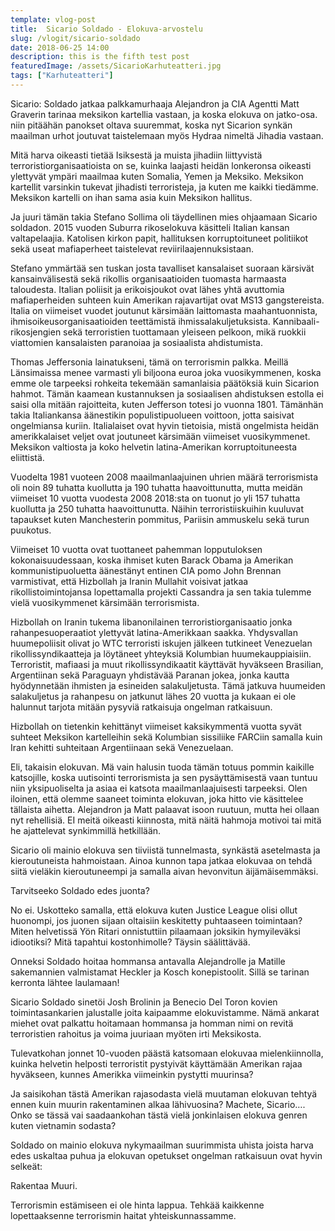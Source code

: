 ```yaml
---
template: vlog-post
title:  Sicario Soldado - Elokuva-arvostelu
slug: /vlogit/sicario-soldado
date: 2018-06-25 14:00
description: this is the fifth test post
featuredImage: /assets/SicarioKarhuteatteri.jpg
tags: ["Karhuteatteri"]
---
```

Sicario: Soldado jatkaa palkkamurhaaja Alejandron ja CIA Agentti Matt Graverin tarinaa meksikon kartellia vastaan, ja koska elokuva on jatko-osa. niin pitäähän panokset oltava suuremmat, koska nyt Sicarion synkän maailman urhot joutuvat taistelemaan myös Hydraa nimeltä Jihadia vastaan.

Mitä harva oikeasti tietää Isiksestä ja muista jihadiin liittyvistä terroristiorganisaatioista on se, kuinka laajasti heidän lonkeronsa oikeasti ylettyvät ympäri maailmaa kuten Somalia, Yemen ja Meksiko. Meksikon kartellit varsinkin tukevat jihadisti terroristeja, ja kuten me kaikki tiedämme. Meksikon kartelli on ihan sama asia kuin Meksikon hallitus.

Ja juuri tämän takia Stefano Sollima oli täydellinen mies ohjaamaan Sicario soldadon. 2015 vuoden Suburra rikoselokuva käsitteli Italian kansan valtapelaajia. Katolisen kirkon papit, hallituksen korruptoituneet politiikot sekä useat mafiaperheet taistelevat reviirilaajennuksistaan.

Stefano ymmärtää sen tuskan josta tavalliset kansalaiset suoraan kärsivät kansainvälisestä sekä rikollis organisaatioiden tuomasta harmaasta taloudesta.  Italian poliisit ja erikoisjoukot ovat lähes yhtä avuttomia mafiaperheiden suhteen kuin Amerikan rajavartijat ovat MS13 gangstereista. Italia on viimeiset vuodet joutunut kärsimään laittomasta maahantuonnista, ihmisoikeusorganisaatioiden teettämistä ihmissalakuljetuksista.  Kannibaali-rikosjengien sekä terroristien tuottamaan yleiseen pelkoon, mikä ruokkii viattomien kansalaisten paranoiaa ja sosiaalista ahdistumista. 

Thomas Jeffersonia lainatukseni, tämä on terrorismin palkka. 
Meillä Länsimaissa menee varmasti yli biljoona euroa joka vuosikymmenen, koska emme ole tarpeeksi rohkeita tekemään samanlaisia päätöksiä kuin Sicarion hahmot. Tämän kaamean kustannuksen ja sosiaalisen ahdistuksen estolla ei saisi olla mitään rajoitteita, kuten Jefferson totesi jo vuonna 1801.
Tämänhän takia Italiankansa äänestikin populistipuolueen voittoon, jotta saisivat ongelmiansa kuriin. Italialaiset ovat hyvin tietoisia, mistä ongelmista heidän amerikkalaiset veljet ovat joutuneet kärsimään viimeiset vuosikymmenet. Meksikon valtiosta ja koko helvetin latina-Amerikan korruptoituneesta eliittistä. 

Vuodelta 1981 vuoteen 2008 maailmanlaajuinen uhrien määrä terrorismista oli noin 89 tuhatta kuollutta ja 190 tuhatta haavoittunutta, mutta meidän viimeiset 10 vuotta vuodesta 2008 2018:sta on tuonut jo yli 157 tuhatta kuollutta ja 250 tuhatta haavoittunutta. Näihin terroristiiskuihin kuuluvat tapaukset kuten Manchesterin pommitus, Pariisin ammuskelu sekä turun puukotus.

Viimeiset 10 vuotta ovat tuottaneet pahemman lopputuloksen kokonaisuudessaan, koska ihmiset kuten Barack Obama ja Amerikan kommunistipuoluetta äänestänyt entinen CIA pomo John Brennan varmistivat, että Hizbollah ja Iranin Mullahit voisivat jatkaa rikollistoimintojansa lopettamalla projekti Cassandra ja sen takia tulemme vielä vuosikymmenet kärsimään terrorismista.

Hizbollah on Iranin tukema libanonilainen terroristiorganisaatio jonka rahanpesuoperaatiot ylettyvät latina-Amerikkaan saakka. Yhdysvallan huumepoliisit olivat jo WTC terroristi iskujen jälkeen tutkineet Venezuelan rikollissyndikaatteja ja löytäneet yhteyksiä Kolumbian huumekauppiaisiin. Terroristit, mafiaasi ja muut rikollissyndikaatit käyttävät hyväkseen Brasilian, Argentiinan sekä Paraguayn yhdistävää Paranan jokea, jonka kautta hyödynnetään ihmisten ja esineiden salakuljetusta.  Tämä jatkuva huumeiden salakuljetus ja rahanpesu on jatkunut lähes 20 vuotta ja kukaan ei ole halunnut tarjota mitään pysyviä ratkaisuja ongelman ratkaisuun.

Hizbollah on tietenkin kehittänyt viimeiset kaksikymmentä vuotta syvät suhteet Meksikon kartelleihin sekä Kolumbian sissiliike FARCiin samalla kuin Iran kehitti suhteitaan Argentiinaan sekä Venezuelaan. 

Eli, takaisin elokuvan. Mä vain halusin tuoda tämän totuus pommin kaikille katsojille, koska uutisointi terrorismista ja sen pysäyttämisestä vaan tuntuu niin yksipuoliselta ja asiaa ei katsota maailmanlaajuisesti tarpeeksi. Olen iloinen, että olemme saaneet toiminta elokuvan, joka hitto vie käsittelee tällaista aihetta.
Alejandron ja Matt palaavat isoon ruutuun, mutta hei ollaan nyt rehellisiä. EI meitä oikeasti kiinnosta, mitä näitä hahmoja motivoi tai mitä he ajattelevat synkimmillä hetkillään. 

Sicario oli mainio elokuva sen tiiviistä tunnelmasta, synkästä asetelmasta ja kieroutuneista hahmoistaan. Ainoa kunnon tapa jatkaa elokuvaa on tehdä siitä vieläkin kieroutuneempi ja samalla aivan hevonvitun äijämäisemmäksi.

Tarvitseeko Soldado edes juonta? 

No ei. Uskotteko samalla, että elokuva kuten Justice League olisi ollut huonompi, jos juonen sijaan oltaisiin keskitetty puhtaaseen toimintaan? Miten helvetissä Yön Ritari onnistuttiin pilaamaan joksikin hymyileväksi idiootiksi? Mitä tapahtui kostonhimolle? Täysin säälittävää.

Onneksi Soldado hoitaa hommansa antavalla Alejandrolle ja Matille sakemannien valmistamat Heckler ja Kosch konepistoolit. Sillä se tarinan kerronta lähtee laulamaan!

Sicario Soldado sinetöi Josh Brolinin ja Benecio Del Toron kovien toimintasankarien jalustalle joita kaipaamme elokuvistamme. Nämä ankarat miehet ovat palkattu hoitamaan hommansa ja homman nimi on revitä terroristien rahoitus ja voima juuriaan myöten irti Meksikosta.

Tulevatkohan jonnet 10-vuoden päästä katsomaan elokuvaa mielenkiinnolla, kuinka helvetin helposti terroristit pystyivät käyttämään Amerikan rajaa hyväkseen, kunnes Amerikka viimeinkin pystytti muurinsa? 

Ja saisikohan tästä Amerikan rajasodasta vielä muutaman elokuvan tehtyä ennen kuin muurin rakentaminen alkaa lähivuosina? Machete, Sicario…. Onko se tässä vai saadaankohan tästä vielä jonkinlaisen elokuva genren kuten vietnamin sodasta?

Soldado on mainio elokuva nykymaailman suurimmista uhista joista harva edes uskaltaa puhua ja elokuvan opetukset ongelman ratkaisuun ovat hyvin selkeät: 

Rakentaa Muuri.

Terrorismin estämiseen ei ole hinta lappua. Tehkää kaikkenne lopettaaksenne terrorismin haitat yhteiskunnassamme.
